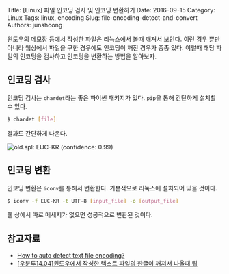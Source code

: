 Title: [Linux] 파일 인코딩 검사 및 인코딩 변환하기
Date: 2016-09-15
Category: Linux
Tags: linux, encoding
Slug: file-encoding-detect-and-convert
Authors: junshoong

윈도우의 메모장 등에서 작성한 파일은 리눅스에서 볼때 깨져서 보인다. 이런 경우 뿐만아니라 웹상에서 파일을 구한 경우에도 인코딩이 깨진 경우가 종종 있다. 이럴때 해당 파일의 인코딩을 검사하고 인코딩을 변환하는 방법을 알아보자.

## 인코딩 검사

인코딩 검사는 `chardet`라는 좋은 파이썬 패키지가 있다. `pip`을 통해 간단하게 설치할 수 있다.
```bash
$ chardet [file]
```

결과도 간단하게 나온다.  

![old.spl: EUC-KR (confidence: 0.99)](/images/2016-09-15/01.png)

## 인코딩 변환

인코딩 변환은 `iconv`를 통해서 변환한다. 기본적으로 리눅스에 설치되어 있을 것이다.
```bash
$ iconv -f EUC-KR -t UTF-8 [input_file] -o [output_file]
```

쉘 상에서 따로 메세지가 없으면 성공적으로 변환된 것이다.

## 참고자료
- [How to auto detect text file encoding?](http://superuser.com/questions/301552/how-to-auto-detect-text-file-encoding)
- [\[우분투14.04\]윈도우에서 작성한 텍스트 파일의 한글이 깨져서 나올때 팁](http://forum.falinux.com/zbxe/index.php?document_srl=807803)
